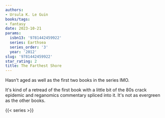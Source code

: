 ```yaml
---
authors:
- Ursula K. Le Guin
books/tags:
- fantasy
date: 2023-10-21
params:
  isbn13: '9781442459922'
  series: Earthsea
  series_order: '3'
  year: '2012'
slug: '9781442459922'
star_rating: 2
title: The Farthest Shore
---
```


Hasn't aged as well as the first two books in the series IMO.

It's kind of a retread of the first book with a little bit of the 80s crack epidemic and reganomics commentary spliced into it. It's not as evergreen as the other books.

<!--more-->

{{< series >}}